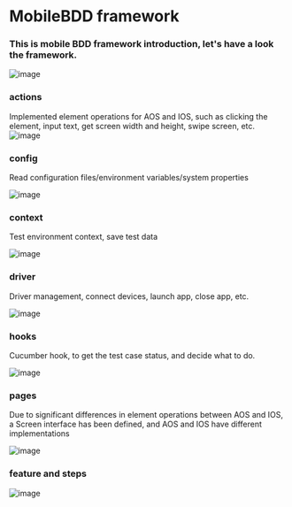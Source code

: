 # MobileBDD framework

### This is mobile BDD framework introduction, let's have a look the framework.

![image](https://github.com/user-attachments/assets/2f59774b-0ef9-44ac-9874-b0cb132649a6)


### actions
Implemented element operations for AOS and IOS, such as clicking the element, input text, get screen width and height, swipe screen, etc.
![image](https://github.com/user-attachments/assets/78cbd41b-6c48-4c6a-92be-9dd54577cb02)

### config
Read configuration files/environment variables/system properties

![image](https://github.com/user-attachments/assets/31e512ef-43a1-48b5-9fc6-b00bc66ace82)

### context
Test environment context, save test data

![image](https://github.com/user-attachments/assets/0e0fbd16-3dc8-46f6-9de5-addb53aff2ca)

### driver
Driver management, connect devices, launch app, close app, etc.

![image](https://github.com/user-attachments/assets/5d9fb8e1-853a-4384-a3f7-9948f42ff157)

### hooks
Cucumber hook, to get the test case status, and decide what to do.

![image](https://github.com/user-attachments/assets/dfcb6e5a-f595-4d48-a359-876a4e719a19)


### pages
 Due to significant differences in element operations between AOS and IOS, a Screen interface has been defined, and AOS and IOS have different implementations
 
 ![image](https://github.com/user-attachments/assets/a5c97c79-3ad6-4ed0-9fc7-471623290920)

 ### feature and steps
 ![image](https://github.com/user-attachments/assets/f195900e-7857-4d87-b45d-23560fbc3a77)



